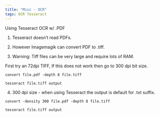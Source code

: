 ```yaml
---
title: "Misc - OCR"
tags: OCR Tesseract
---
```


Using Tesseract OCR w/ .PDF

1. Tesseract doesn’t read PDFs.

2. However Imagemagik can convert PDF to .tiff.

3. Warning: Tiff files can be very large and require lots of RAM.

First try an 72dpi TIFF, If this does not work then go to 300 dpi bit size.

`convert file.pdf -depth 8 file.tiff`

`tesseract file.tiff output`

4. 300 dpi size - when using Tesseract the output is default for .txt suffix.

`convert -density 300 file.pdf -depth 8 file.tiff`

`tesseract file.tiff output`



